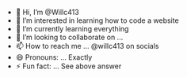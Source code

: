 - 👋 Hi, I’m @Willc413
- 👀 I’m interested in learning how to code a website  
- 🌱 I’m currently learning everything
- 💞️ I’m looking to collaborate on ...
- 📫 How to reach me ... @willc413 on socials
- 😄 Pronouns: ... Exactly
- ⚡ Fun fact: ... See above answer

<!---
Willc413/Willc413 is a ✨ special ✨ repository because its `README.md` (this file) appears on your GitHub profile.
You can click the Preview link to take a look at your changes.
--->
